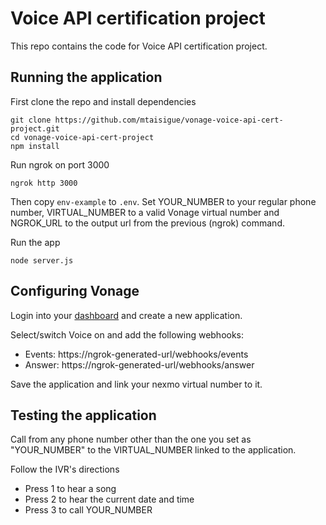 # Voice API certification project

This repo contains the code for Voice API certification project.

## Running the application 

First clone the repo and install dependencies

```
git clone https://github.com/mtaisigue/vonage-voice-api-cert-project.git
cd vonage-voice-api-cert-project
npm install
```
Run ngrok on port 3000

```
ngrok http 3000
 ```

Then copy `env-example` to `.env`. Set YOUR_NUMBER to your regular phone number, VIRTUAL_NUMBER to a valid Vonage virtual number and NGROK_URL to the output url from the previous (ngrok) command.

Run the app

```
node server.js
```

## Configuring Vonage

Login into your [dashboard](https://dashboard.nexmo.com) and create a new application.

Select/switch Voice on and add the following webhooks:

* Events: https://ngrok-generated-url/webhooks/events
* Answer: https://ngrok-generated-url/webhooks/answer

Save the application and link your nexmo virtual number to it.

## Testing the application

Call from any phone number other than the one you set as "YOUR_NUMBER" to the VIRTUAL_NUMBER linked to the application.

Follow the IVR's directions

* Press 1 to hear a song
* Press 2 to hear the current date and time
* Press 3 to call YOUR_NUMBER
